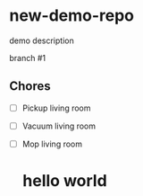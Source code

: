 # new-demo-repo
demo description 

branch #1

## Chores

- [ ] Pickup living room
- [ ] Vacuum living room
- [ ] Mop living room


    <h1>hello world</h1>